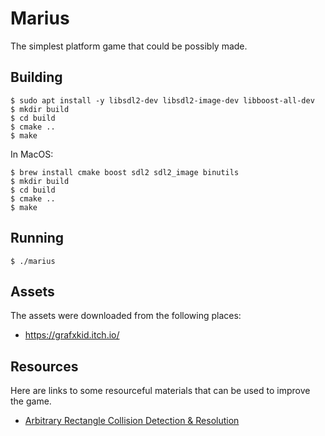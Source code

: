 # Marius

The simplest platform game that could be possibly made.

## Building

    $ sudo apt install -y libsdl2-dev libsdl2-image-dev libboost-all-dev
    $ mkdir build
    $ cd build
    $ cmake ..
    $ make

In MacOS:

    $ brew install cmake boost sdl2 sdl2_image binutils
    $ mkdir build
    $ cd build
    $ cmake ..
    $ make

## Running

    $ ./marius

## Assets

The assets were downloaded from the following places:

  - https://grafxkid.itch.io/

## Resources

Here are links to some resourceful materials that can be used to improve the
game.

* [Arbitrary Rectangle Collision Detection & Resolution](https://www.youtube.com/watch?v=8JJ-4JgR7Dg)
